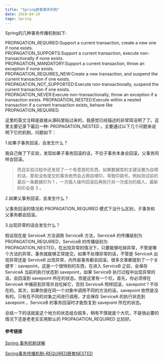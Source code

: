 ```yaml
---
title: "Spring嵌套事务机制"
date: 2019-04-20
tags: Spring
---
```


Spring的几种事务传播机制如下:

PROPAGATION_REQUIRED:Support a current transaction, create a new one if none exists.  
PROPAGATION_SUPPORTS:Support a current transaction, execute non-transactionally if none exists.  
PROPAGATION_MANDATORY:Support a current transaction, throw an exception if none exists.  
PROPAGATION_REQUIRES_NEW:Create a new transaction, and suspend the current transaction if one exists.  
PROPAGATION_NOT_SUPPORTED:Execute non-transactionally, suspend the current transaction if one exists.  
PROPAGATION_NEVER:Execute non-transactionally, throw an exception if a transaction exists.
PROPAGATION_NESTED:Execute within a nested transaction if a current transaction exists, behave like PROPAGATION_REQUIRED.

这里的英文注释是直接从源码里贴过来的，我感觉已经描述的非常简洁明了了。这里主要记录下最后一种: PROPAGATION_NESTED 。主要通过以下几个问题来说明下它的机制，问题如下：  

1.如果子事务回滚，会发生什么？

我自己做了下实验，发现如果子事务回滚的话，不仅子事务本身会回滚，父事务同样会回滚。

> 而且实验过程中还发现了一个有意思的东西，如果数据库的主键设置为自增的话，那些没有提交的事务依然会占用自增ID，导致ID跳号。例如测试前的最后一条数据ID为 1 ，一次插入操作回滚后再执行另一次成功的插入，最新的ID会是 3 。

2.如果父事务回滚，会发生什么？

父事务回滚的情况和 PROPAGATION_REQUIRED 模式下没什么区别，子事务和父事务都会回滚。

3.出现异常的话会发生什么？

假设现在是 ServiceA 方法调用 ServiceB 方法，ServiceA 的传播级别为 PROPAGATION_REQUIRED，ServiceB 的传播级别为 PROPAGATION_NESTED，在出现异常的情况下，只要能够吃掉异常，不管是哪个方法的异常，事务就能够正常提交。如果不处理异常的话，不管是 ServiceA 出现异常还是 ServiceB 出现异常，内外层事务都会回滚。很多文章都提到了一个关键字：savepoint，这是一个很特别的东西，在进入 ServiceB 之前，会保存 ServiceA 当前的执行状态到 savepoint，如果 ServiceB 执行过程中出现异常的话，会回滚到 savepoint 所在的状态。但是这里有一个坑，首先，你必须得在 ServiceA 中捕获到异常并且吃掉它，否则 ServiceA 照样回滚，savepoint？不存在的。其次，如果你是在同一个对象中调用不同的方法的话，savepoint 依然是没有的。只有在不同的对象之间进行调用，才会保存 ServiceA 的执行状态到 savepoint ，ServiceB 的事务回滚时才能恢复到 savepoint 所在的状态。

总结一下的话就是这个地方的状态组合超多，稍有不慎就是个大坑，不是很必要的情况下还是老老实实用默认的 PROPAGATION_REQUIRED 比较好。

#### 参考链接

[Spring 事务机制详解](https://juejin.im/post/5a3b1dc4f265da43333e9049)

[Spring事务传播机制-REQUIRED嵌套NESTED](https://blog.csdn.net/ID19870510/article/details/78884130)
